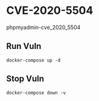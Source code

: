 # CVE-2020-5504

phpmyadmin-cve_2020_5504

## Run Vuln

```
docker-compose up -d
```

## Stop Vuln

```
docker-compose down -v
```

